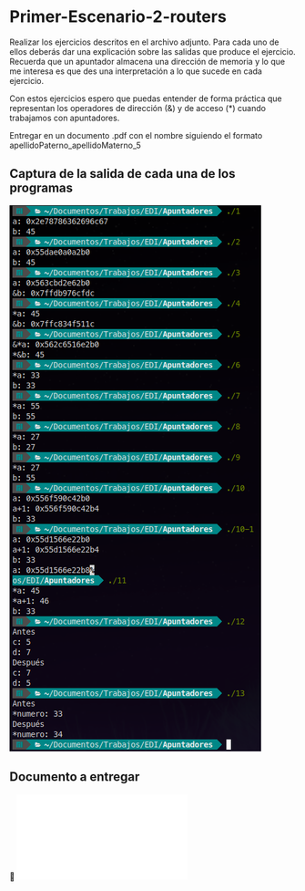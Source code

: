 # Primer-Escenario-2-routers

Realizar los ejercicios descritos en el archivo adjunto. Para cada uno de ellos deberás dar una explicación sobre las salidas que produce el ejercicio. Recuerda que un apuntador almacena una dirección de memoria y lo que me interesa es que des una interpretación a lo que sucede en cada ejercicio.

Con estos ejercicios espero que puedas entender de forma práctica que representan los operadores de dirección (&) y de acceso (*) cuando trabajamos con apuntadores.

Entregar en un documento .pdf con el nombre siguiendo el formato
apellidoPaterno_apellidoMaterno_5

## Captura de la salida de cada una de los programas
![Alt Captura de Pantalla](capturas/Captura.png)

## Documento a entregar
:paperclip: ![Alt Documento adjunto de la actividad](Romero_Brambila_5.pdf)
